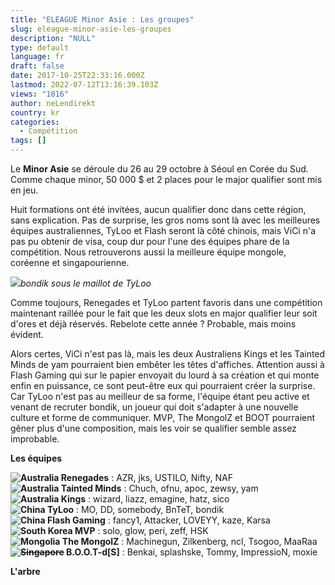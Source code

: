```yaml
---
title: "ELEAGUE Minor Asie : Les groupes"
slug: eleague-minor-asie-les-groupes
description: "NULL"
type: default
language: fr
draft: false
date: 2017-10-25T22:33:16.000Z
lastmod: 2022-07-12T13:16:39.103Z
views: "1816"
author: neLendirekt
country: kr
categories:
  - Compétition
tags: []
---
```

Le **Minor Asie** se déroule du 26 au 29 octobre à Séoul en Corée du Sud. Comme chaque minor, 50 000 $ et 2 places pour le major qualifier sont mis en jeu. 

Huit formations ont été invitées, aucun qualifier donc dans cette région, sans explication. Pas de surprise, les gros noms sont là avec les meilleures équipes australiennes, TyLoo et Flash seront là côté chinois, mais ViCi n'a pas pu obtenir de visa, coup dur pour l'une des équipes phare de la compétition. Nous retrouverons aussi la meilleure équipe mongole, coréenne et singapourienne. 

![](/images/articles/59f108f5e7b4c/images/mGBjmP7v96UQ5InSqyIFQCJUdvHVejPwJVkF7HrD.jpeg)_bondik sous le maillot de TyLoo_

Comme toujours, Renegades et TyLoo partent favoris dans une compétition maintenant raillée pour le fait que les deux slots en major qualifier leur soit d'ores et déjà réservés. Rebelote cette année ? Probable, mais moins évident. 

Alors certes, ViCi n'est pas là, mais les deux Australiens Kings et les Tainted Minds de yam pourraient bien embêter les têtes d'affiches. Attention aussi à Flash Gaming qui sur le papier envoyait du lourd à sa création et qui monte enfin en puissance, ce sont peut-être eux qui pourraient créer la surprise. Car TyLoo n'est pas au meilleur de sa forme, l'équipe étant peu active et venant de recruter bondik, un joueur qui doit s'adapter à une nouvelle culture et forme de communiquer. MVP, The MongolZ et BOOT pourraient gêner plus d'une composition, mais les voir se qualifier semble assez improbable.

**Les équipes**

**![Australia](/images/countries/au.svg)⁠ Renegades** : AZR, jks, USTILO, Nifty, NAF  
**![Australia](/images/countries/au.svg)⁠ Tainted Minds** : Chuch, ofnu, apoc, zewsy, yam  
**![Australia](/images/countries/au.svg)⁠ Kings** : wizard, liazz, emagine, hatz, sico  
**![China](/images/countries/cn.svg)⁠ TyLoo** : MO, DD, somebody, BnTeT, bondik  
**![China](/images/countries/cn.svg)⁠ Flash Gaming** : fancy1, Attacker, LOVEYY, kaze, Karsa  
**![South Korea](/images/countries/kr.svg)⁠ MVP** : solo, glow, peri, zeff, HSK  
**![Mongolia](/images/countries/mn.svg)⁠ The MongolZ** : Machinegun, Zilkenberg, ncl, Tsogoo, MaaRaa  
**~~![Singapore](/images/countries/sg.svg)~~⁠ B.O.O.T-d\[S\]** : Benkai, splashske, Tommy, ImpressioN, moxie

**L'arbre**
